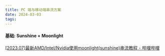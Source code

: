 ```yaml
---
title: PC 端与移动端串流方案
date: 2024-03-03
tags:
---
```


#### 基础: Sunshine + Moonlight
[\[2023.07\]最新AMD/Intel/Nvidia使用moonlight(sunshine)串流教程 - 哔哩哔哩](https://www.bilibili.com/read/cv24956946/)

